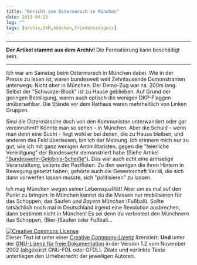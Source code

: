```yaml
---
title: "Bericht vom Ostermarsch in München"
date: 2011-04-25
log: ""
tags: [archiv,GYM,münchen,friedenszeugnis]
---
```

<hr><b>Der Artikel stammt aus dem Archiv!</b> Die Formatierung kann beschädigt sein.<hr>

Ich war am Samstag beim Ostermarsch in München dabei. Wie in der Presse zu lesen ist, waren bundesweit weit Zehntausende Demonstranten unterwegs. Nicht aber in München. Der Demo-Zug war ca. 200m lang. Selbst der "Schwarze-Block" ist zu Hause geblieben. Auf Grund der geringen Beteiligung,  waren auch optisch die wenigen DKP-Flaggen unübersehbar. Die Stände vor dem Rathaus waren mehrheitlich von Linken Gruppen. 

Sind die Ostermärsche doch von den Kommunisten unterwandert oder gar vereinnahmt? Könnte man so sehen - in München. Aber die Schuld - wenn man denn eine Sucht - liegt wohl er bei denen, die zu Hause bleiben, und anderen das Feld überlassen, bin ich der Meinung. Ich erinnere mich nur zu gut, wie ich mit ganz wenigen Antimilitaristen, gegen die "feierliche Vereidigung" der Bundeswehr demonstriert habe (Siehe Artikel <a href="http://www.the-independent-friend.de/?q=node/241">"Bundeswehr-Gelöbnis-Scheiße"</a>). Das war auch echt eine armselige Veranstaltung, seitens der Pazifisten. Zu den wenigen die ihren Hintern in Bewegung gesetzt haben, gehörte auch die Gewerkschaft Ver.di, die sich dann vorwerfen lassen musste, sich "politisieren" zu lassen.

Ich mag München wegen seiner Lebensqualität! Aber um es mal auf den Punkt zu bringen: In München kannst du die Massen nur mobilisieren für das Schoppen, das Saufen und <i>Bayern München</i> (Fußball). Sollte tatsächlich noch mal in Deutschland irgend eine Revolution ausbrechen, dann bestimmt nicht in München!  Es sei denn du verbietest den Münchnern das Schoppen, (Bier-)Saufen oder Fußball...


 <a rel="license" href="http://creativecommons.org/licenses/by-sa/3.0/de/"><img alt="Creative Commons License" style="border-width:0" src="http://i.creativecommons.org/l/by-sa/3.0/de/88x31.png" /></a><br />Dieser <span xmlns:dc="http://purl.org/dc/elements/1.1/" href="http://purl.org/dc/dcmitype/Text" rel="dc:type">Text</span> ist unter einer <a rel="license" href="http://creativecommons.org/licenses/by-sa/3.0/de/">Creative Commons-Lizenz</a> lizenziert. <b>Und</b> unter der <a href="http://de.wikipedia.org/wiki/GFDL">GNU-Lizenz für freie Dokumentation</a> in der Version 1.2 vom November 2002 (abgekürzt GNU-FDL oder GFDL). Zitate und verlinkte Texte unterliegen den Urheberrecht der jeweiligen Autoren.
